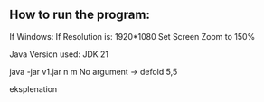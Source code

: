 ## How to run the program:
If Windows:
    If Resolution is: 1920*1080
        Set Screen Zoom to 150%

Java Version used: JDK 21

java -jar v1.jar n m
No argument -> defold 5,5

eksplenation